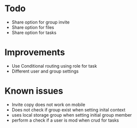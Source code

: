 # Todo

- Share option for group invite
- Share option for files
- Share option for tasks

# Improvements

- Use Conditional routing using role for task
- Different user and group settings

# Known issues

- Invite copy does not work on mobile
- Does not check if group exist when setting inital context
- uses local storage group when setting initial group member
- perform a check if a user is mod when crud for tasks
